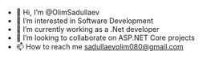 - 👋 Hi, I’m @OlimSadullaev
- 👀 I’m interested in Software Development
- 🌱 I’m currently working as a .Net developer
- 💞️ I’m looking to collaborate on ASP.NET Core projects
- 📫 How to reach me sadullaevolim080@gmail.com

<!---
OlimSadullaev/OlimSadullaev is a ✨ special ✨ repository because its `README.md` (this file) appears on your GitHub profile.
You can click the Preview link to take a look at your changes.
--->
